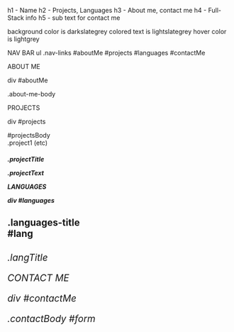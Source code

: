 h1 - Name
h2 - Projects, Languages
h3 - About me, contact me
h4 - Full-Stack info
h5 - sub text for contact me

background color is darkslategrey
colored text is lightslategrey
hover color is lightgrey


NAV BAR
    ul .nav-links
    #aboutMe
    #projects
    #languages
    #contactMe

ABOUT ME 

div  #aboutMe
    <p> .about-me-body

PROJECTS 

div #projects
    <div> #projectsBody
    <section> .project1 (etc)
    <h5>.projectTitle
    <p>.projectText

LANGUAGES

div #languages
   <h2> .languages-title
    <div> #lang
    <h6>.langTitle

CONTACT ME

div #contactMe
    <p>.contactBody
    #form

